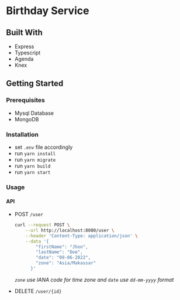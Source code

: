 # Birthday Service

## Built With

* Express
* Typescript
* Agenda
* Knex


## Getting Started

### Prerequisites
- Mysql Database
- MongoDB

### Installation
- set `.env` file accordingly
- run `yarn install`
- run `yarn migrate`
- run `yarn build`
- run `yarn start`


### Usage

#### API
- POST `/user`
    ```bash
    curl --request POST \
        --url http://localhost:8080/user \
        --header 'Content-Type: application/json' \
        --data '{
        	"firstName": "Jhon",
        	"lastName": "Doe",
        	"date": "09-06-2022",
        	"zone": "Asia/Makassar"
          }'
    ```
    _`zone` use IANA code for time zone and `date` use `dd-mm-yyyy` format_

- DELETE `/user/{id}`